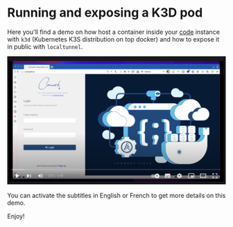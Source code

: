 # Running and exposing a K3D pod

Here you'll find a demo on how host a container inside your [code](../../code.md) instance with `k3d` (Kubernetes K3S distribution on top docker) and how to expose it in public with `localtunnel`.

[![code_demo_2](../../img/demo_2.png)](https://youtu.be/sHFtiUmpYLI)

You can activate the subtitles in English or French to get more details on this demo. 

Enjoy!
